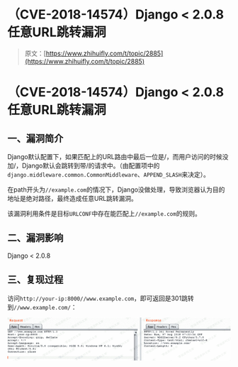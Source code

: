 # （CVE-2018-14574）Django < 2.0.8 任意URL跳转漏洞

> 原文：[https://www.zhihuifly.com/t/topic/2885](https://www.zhihuifly.com/t/topic/2885)

# （CVE-2018-14574）Django < 2.0.8 任意URL跳转漏洞

## 一、漏洞简介

Django默认配置下，如果匹配上的URL路由中最后一位是/，而用户访问的时候没加/，Django默认会跳转到带/的请求中。（由配置项中的`django.middleware.common.CommonMiddleware`、`APPEND_SLASH`来决定）。

在path开头为`//example.com`的情况下，Django没做处理，导致浏览器认为目的地址是绝对路径，最终造成任意URL跳转漏洞。

该漏洞利用条件是目标`URLCONF`中存在能匹配上`//example.com`的规则。

## 二、漏洞影响

Django < 2.0.8

## 三、复现过程

访问`http://your-ip:8000//www.example.com`，即可返回是301跳转到`//www.example.com/`：

![image](img/8d562ad3f362ab7ebcb09971d15e17e2.png)